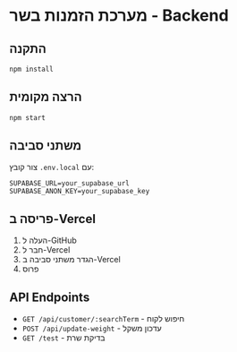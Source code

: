 # מערכת הזמנות בשר - Backend

## התקנה
```bash
npm install
```

## הרצה מקומית
```bash
npm start
```

## משתני סביבה
צור קובץ `.env.local` עם:
```
SUPABASE_URL=your_supabase_url
SUPABASE_ANON_KEY=your_supabase_key
```

## פריסה ב-Vercel
1. העלה ל-GitHub
2. חבר ל-Vercel
3. הגדר משתני סביבה ב-Vercel
4. פרוס

## API Endpoints
- `GET /api/customer/:searchTerm` - חיפוש לקוח
- `POST /api/update-weight` - עדכון משקל
- `GET /test` - בדיקת שרת